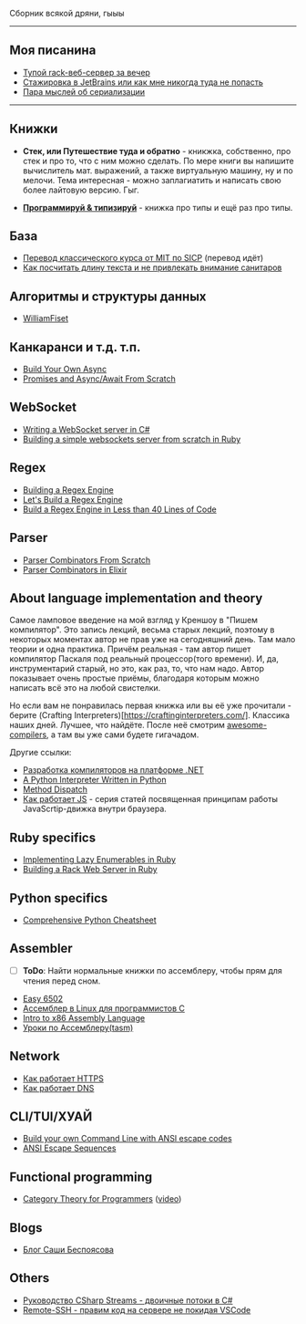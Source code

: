 Cборник всякой дряни, гыыы

---

## Моя писанина

- [Тупой rack-веб-сервер за вечер](https://oldsitekatkitkat.netlify.app/posts/tiny-rack-web-server-in-ruby)
- [Стажировка в JetBrains или как мне никогда туда не попасть](https://oldsitekatkitkat.netlify.app/posts/jetbrains-test)
- [Пара мыслей об сериализации](https://katkitkat.ru/posts/a-couple-of-thoughts-on-serialization/)

---

## Книжки

- **Стек, или Путешествие туда и обратно** - кникжка, собственно, про стек и про то, что с ним можно сделать. По мере книги вы напишите вычислитель мат. выражений, а также виртуальную машину, ну и по мелочи. Тема интересная - можно заплагиатить и написать свою более лайтовую версию. Гыг. 

- [**Программируй & типизируй**](https://habr.com/ru/company/piter/blog/554652/?ysclid=l5ec1blp1a670143912) - книжка про типы и ещё раз про типы.

## База

- [Перевод классического курса от MIT по SICP](https://youtube.com/playlist?list=PLc6AqfeLgwzPPK1H3XV1Wfb_CGvT6sXkC) (перевод идёт)
- [Как посчитать длину текста и не привлекать внимание санитаров](https://habr.com/ru/company/avito/blog/675586/?ysclid=l5faqkste4597088160)

## Алгоритмы и структуры данных

- [WilliamFiset](https://www.youtube.com/c/WilliamFiset-videos/playlists)

## Канкаранси и т.д. т.п.

- [Build Your Own Async](https://youtu.be/Y4Gt3Xjd7G8)
- [Promises and Async/Await From Scratch](https://youtube.com/playlist?list=PLP29wDx6QmW7IaD762Rf_Awfr1Wxz0Amq)

## WebSocket

- [Writing a WebSocket server in C#](https://developer.mozilla.org/en-US/docs/Web/API/WebSockets_API/Writing_WebSocket_server)
- [Building a simple websockets server from scratch in Ruby](https://www.honeybadger.io/blog/building-a-simple-websockets-server-from-scratch-in-ruby/)

## Regex

- [Building a Regex Engine](https://www.abstractsyntaxseed.com/tags/regex-engine)
- [Let's Build a Regex Engine](https://kean.blog/post/lets-build-regex)
- [Build a Regex Engine in Less than 40 Lines of Code](https://nickdrane.com/build-your-own-regex/)

## Parser

- [Parser Combinators From Scratch](https://youtube.com/playlist?list=PLP29wDx6QmW5yfO1LAgO8kU3aQEj8SIrU)
- [Parser Combinators in Elixir](https://serokell.io/blog/parser-combinators-in-elixir)

## About language implementation and theory

Самое ламповое введение на мой взгляд у Креншоу в "Пишем компилятор". Это запись лекций, весьма старых лекций, поэтому в некоторых моментах автор не прав уже на сегодняшний день. Там мало теории и одна практика. Причём реальная - там автор пишет компилятор Паскаля под реальный процессор(того времени). И, да, инструментарий старый, но это, как раз, то, что нам надо. Автор показывает очень простые приёмы, благодаря которым можно написать всё это на любой свистелки.

Но если вам не понравилась первая книжка или вы её уже прочитали - берите (Crafting Interpreters)[https://craftinginterpreters.com/]. Классика наших дней. Лучшее, что найдёте. После неё смотрим [awesome-compilers](https://github.com/aalhour/awesome-compilers#books), а там вы уже сами будете гигачадом. 

Другие ссылки:
- [Разработка компиляторов на платформе .NET](file:///C:/Users/utop/Downloads/Telegram%20Desktop/comp_dot-net.pdf)
- [A Python Interpreter Written in Python](https://www.aosabook.org/en/500L/a-python-interpreter-written-in-python.html)
- [Method Dispatch](https://habr.com/ru/post/673400/)
- [Как работает JS](https://habr.com/ru/company/ruvds/blog/337042/) - серия статей посвященная принципам работы JavaScrtip-движка внутри браузера. 

## Ruby specifics

- [Implementing Lazy Enumerables in Ruby](https://www.sitepoint.com/implementing-lazy-enumerables-in-ruby/)
- [Building a Rack Web Server in Ruby](https://ksylvest.com/posts/2016-10-04/building-a-rack-web-server-in-ruby)

## Python specifics

- [Comprehensive Python Cheatsheet](https://gto76.github.io/python-cheatsheet/?fbclid=IwAR0vfi1O7OV6ly-GJuO_Sgs-9yQOHs_jRJ_ttCF5mCs0pJ2dRE6WVZC_-J8)

## Assembler

- [ ] **ToDo**: Найти нормальные книжки по ассемблеру, чтобы прям для чтения перед сном. 

- [Easy 6502](http://skilldrick.github.io/easy6502/)
- [Ассемблер в Linux для программистов C](https://ru.wikibooks.org/wiki/%D0%90%D1%81%D1%81%D0%B5%D0%BC%D0%B1%D0%BB%D0%B5%D1%80_%D0%B2_Linux_%D0%B4%D0%BB%D1%8F_%D0%BF%D1%80%D0%BE%D0%B3%D1%80%D0%B0%D0%BC%D0%BC%D0%B8%D1%81%D1%82%D0%BE%D0%B2_C)
- [Intro to x86 Assembly Language](https://www.youtube.com/watch?v=wLXIWKUWpSs&list=PLmxT2pVYo5LB5EzTPZGfFN0c2GDiSXgQe)
- [Уроки по Ассемблеру(tasm)](https://youtube.com/playlist?list=PLBIoB20sXBuQvzFT3Pxp0mFKWMG7x5vea)

## Network

- [Как работает HTTPS](https://howhttps.works/ru/)
- [Как работает DNS](https://howdns.works/)

## CLI/TUI/ХУАЙ

- [Build your own Command Line with ANSI escape codes](https://www.lihaoyi.com/post/BuildyourownCommandLinewithANSIescapecodes.html)
- [ANSI Escape Sequences](https://gist.github.com/fnky/458719343aabd01cfb17a3a4f7296797)

## Functional programming

- [Category Theory for Programmers](https://github.com/hmemcpy/milewski-ctfp-pdf) ([video](https://youtube.com/playlist?list=PLVFrD1dmDdvcjCQDPhExqP56jqxp0Ssn))

## Blogs

- [Блог Саши Беспоясова](https://bespoyasov.ru/blog/)

## Others

- [Руководство CSharp Streams - двоичные потоки в C#](https://betacode.net/10535/csharp-binary-streams)
- [Remote-SSH - правим код на сервере не покидая VSCode](https://zencod.ru/articles/vscode-remote-ssh/?ysclid=l5l6sfr8tk96085000%2F)
